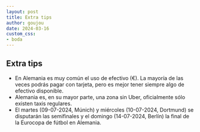 ```yaml
---
layout: post
title: Extra tips
author: goujou
date: 2024-03-16
custom_css:
- boda
---
```

## Extra tips

- En Alemania es muy común el uso de efectivo (€). La mayoría de las veces podrás pagar con tarjeta, pero es mejor tener siempre algo de efectivo disponible.
- Alemania es, en su mayor parte, una zona sin Uber, oficialmente sólo existen taxis regulares.
- El martes (09-07-2024, Múnich) y miércoles (10-07-2024, Dortmund) se disputarán las semifinales y el domingo (14-07-2024, Berlín) la final de la Eurocopa de fútbol en Alemania.

